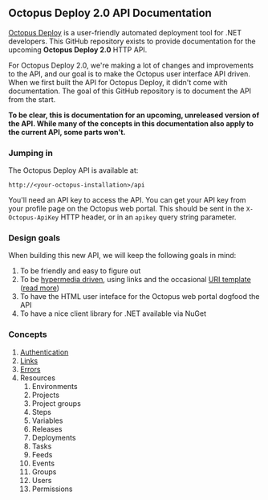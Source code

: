 ## Octopus Deploy 2.0 API Documentation

[Octopus Deploy](http://octopusdeploy.com/) is a user-friendly automated deployment tool for .NET developers. This GitHub repository exists to provide documentation for the upcoming **Octopus Deploy 2.0** HTTP API. 

For Octopus Deploy 2.0, we're making a lot of changes and improvements to the API, and our goal is to make the Octopus user interface API driven. When we first built the API for Octopus Deploy, it didn't come with documentation. The goal of this GitHub repository is to document the API from the start. 

**To be clear, this is documentation for an upcoming, unreleased version of the API. While many of the concepts in this documentation also apply to the current API, some parts won't.**

### Jumping in

The Octopus Deploy API is available at:

    http://<your-octopus-installation>/api

You'll need an API key to access the API. You can get your API key from your profile page on the Octopus web portal. This should be sent in the `X-Octopus-ApiKey` HTTP header, or in an `apikey` query string parameter. 

### Design goals

When building this new API, we will keep the following goals in mind:

1. To be friendly and easy to figure out
2. To be [hypermedia driven](http://en.wikipedia.org/wiki/HATEOAS), using links and the occasional [URI template](http://tools.ietf.org/html/rfc6570) ([read more](https://github.com/OctopusDeploy/OctopusDeploy-Api/blob/master/sections/links.md))
3. To have the HTML user inteface for the Octopus web portal dogfood the API
4. To have a nice client library for .NET available via NuGet

### Concepts

1. [Authentication](https://github.com/OctopusDeploy/OctopusDeploy-Api/blob/master/sections/authentication.md) 
2. [Links](https://github.com/OctopusDeploy/OctopusDeploy-Api/blob/master/sections/links.md)
3. [Errors](https://github.com/OctopusDeploy/OctopusDeploy-Api/blob/master/sections/errors.md)
3. Resources
   1. Environments
   2. Projects
   3. Project groups
   4. Steps
   5. Variables
   6. Releases
   7. Deployments
   8. Tasks
   9. Feeds
   10. Events
   11. Groups
   12. Users
   13. Permissions
